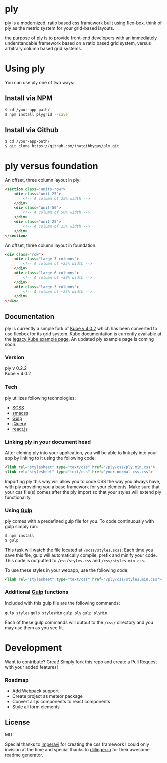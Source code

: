 # ply

ply is a modernized, ratio based css framework built using flex-box. think of ply as the metric system for your grid-based layouts.

the purpose of ply is to provide front-end developers with an immediately understandable framework based on a ratio based grid system, versus arbitrary column based grid systems.

# Using ply
You can use ply one of two ways:

## Install via NPM

```sh
$ cd /your-app-path/
$ npm install plygrid --save
```

## Install via Github

```sh
$ cd /your-app-path/
$ git clone https://github.com/thatgibbyguy/ply.git
```

# ply versus foundation

An offset, three column layout in ply:  
```html
<section class="units-row">
    <div class="unit-25">
        <!-- A column of 25% width -->
    </div>
    <div class="unit-50">
        <!-- A column of 50% width -->
    </div>
    <div class="unit-25">
        <!-- A column of 25% width -->
    </div>
</section>
```

An offset, three column layout in foundation:  
```html
<div class="row">
    <div class="large-3 columns">
        <!-- A column of ~25% width -->
    </div>
    <div class="large-6 columns">
        <!-- A column of ~50% width -->
    </div>
    <div class="large-3 columns">
        <!-- A column of ~25% width -->
    </div>
</div>
```

## Documentation 

ply is currently a simple fork of [Kube v 4.0.2] which has been converted to use flexbox for its grid system. Kube documentation is currently available at the [legacy Kube example page]. An updated ply example page is coming soon.

### Version
ply v 0.2.2  
Kube v 4.0.2  

### Tech
ply utilizes following technologies:

* [SCSS]
* [smacss]
* [Gulp]
* [jQuery]
* [react.js]

### Linking ply in your document head
After cloning ply into your application, you will be able to link ply into your app by linking to it using the following code:

```html
<link rel="stylesheet" type="text/css" href="/ply/css/ply.min.css">
<link rel="stylesheet" type="text/css" href="your-normal-css.css">
```
Importing ply this way will allow you to code CSS the way you always have, with ply providing you a base framework for your elements. Make sure that your css file(s) comes after the ply import so that your styles will extend ply functionality.

### Using [Gulp]
ply comes with a predefined gulp file for you. To code continuously with gulp simply run:

```sh
$ npm install
$ gulp
```
This task will watch the file located at `/scss/styles.scss`. Each time you save this file, gulp will automatically compile, prefix and minify your code. This code is outputted to `/css/styles.css` and `/css/styles.min.css`. 

To use these styles in your webapp, use the following code:

```html
<link rel="stylesheet" type="text/css" href="/ply/css/styles.min.css">
```

### Additional [Gulp] functions
Included with this gulp file are the following commands:  

`gulp styles` `gulp stylesMin` `gulp ply` `gulp plyMin`

Each of these gulp commands will output to the `/css/` directory and you may use them as you see fit. 

# Development

Want to contribute? Great! Simply fork this repo and create a Pull Request with your added features!

### Roadmap

 - Add Webpack support
 - Create project as meteor package
 - Convert all js components to react components
 - Style all form elements

License
----

MIT

Special thanks to [imperavi] for creating the css framework I could only invision at the time and special thanks to [dillinger.io] for their awesome readme generator.

[//]: # (These are reference links used in the body of this note and get stripped out when the markdown processor does its job. There is no need to format nicely because it shouldn't be seen. Thanks SO - http://stackoverflow.com/questions/4823468/store-comments-in-markdown-syntax)

   [Kube v 4.0.2]: <https://github.com/imperavi/kube>
   [thatgibbyguy]: <https://twitter.com/thatgibbyguy>
   [legacy Kube example page]: <http://k1.imperavi.com/>
   [SCSS]: <http://sass-lang.com/>
   [git-repo-url]: <https://github.com/thatgibbyguy/ply.git>
   [smacss]: <https://smacss.com>
   [gulp]: <http://gulpjs.com/>
   [grunt]: <http://gruntjs.com/>
   [jQuery]: <http://jquery.com>
   [react.js]: <https://facebook.github.io/react/>
   [dillinger.io]: <http://dillinger.io/>
   [imperavi]: <https://imperavi.com/>


